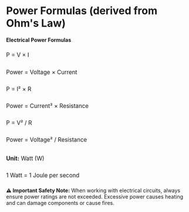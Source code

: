 # Power Formulas (derived from Ohm's Law)

<div class="formula-box">
    <h4>Electrical Power Formulas</h4>
    <div style="font-size: 1.1em; line-height: 2;">
    <div class="formula">P = V × I</div>
    <p>Power = Voltage × Current</p>
        <div class="formula" style="margin-top: 15px;">P = I² × R</div>
        <p>Power = Current² × Resistance</p>
    <div class="formula" style="margin-top: 15px;">P = V² / R</div>
    <p>Power = Voltage² / Resistance</p>
    <p style="margin-top: 20px;"><strong>Unit:</strong> Watt (W)</p>
    <p>1 Watt = 1 Joule per second</p>
    </div>
</div>
                    
<div class="warning">
                        <strong>⚠️ Important Safety Note:</strong> When working with electrical circuits, always ensure power ratings are not exceeded. Excessive power causes heating and can damage components or cause fires.
                    </div>
</div>